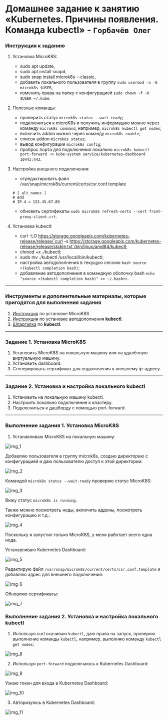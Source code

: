 # Домашнее задание к занятию «Kubernetes. Причины появления. Команда kubectl» - `Горбачёв Олег`

### Инструкция к заданию

1. Установка MicroK8S:
    - sudo apt update,
    - sudo apt install snapd,
    - sudo snap install microk8s --classic,
    - добавить локального пользователя в группу `sudo usermod -a -G microk8s $USER`,
    - изменить права на папку с конфигурацией `sudo chown -f -R $USER ~/.kube`.

2. Полезные команды:
    - проверить статус `microk8s status --wait-ready`;
    - подключиться к microK8s и получить информацию можно через команду `microk8s command`, например, `microk8s kubectl get nodes`;
    - включить addon можно через команду `microk8s enable`; 
    - список addon `microk8s status`;
    - вывод конфигурации `microk8s config`;
    - проброс порта для подключения локально `microk8s kubectl port-forward -n kube-system service/kubernetes-dashboard 10443:443`.

3. Настройка внешнего подключения:
    - отредактировать файл /var/snap/microk8s/current/certs/csr.conf.template
    ```shell
    # [ alt_names ]
    # Add
    # IP.4 = 123.45.67.89
    ```
    - обновить сертификаты `sudo microk8s refresh-certs --cert front-proxy-client.crt`.

4. Установка kubectl:
    - curl -LO https://storage.googleapis.com/kubernetes-release/release/`curl -s https://storage.googleapis.com/kubernetes-release/release/stable.txt`/bin/linux/amd64/kubectl;
    - chmod +x ./kubectl;
    - sudo mv ./kubectl /usr/local/bin/kubectl;
    - настройка автодополнения в текущую сессию `bash source <(kubectl completion bash)`;
    - добавление автодополнения в командную оболочку bash `echo "source <(kubectl completion bash)" >> ~/.bashrc`.

------

### Инструменты и дополнительные материалы, которые пригодятся для выполнения задания

1. [Инструкция](https://microk8s.io/docs/getting-started) по установке MicroK8S.
2. [Инструкция](https://kubernetes.io/ru/docs/reference/kubectl/cheatsheet/#bash) по установке автодополнения **kubectl**.
3. [Шпаргалка](https://kubernetes.io/ru/docs/reference/kubectl/cheatsheet/) по **kubectl**.

------

### Задание 1. Установка MicroK8S

1. Установить MicroK8S на локальную машину или на удалённую виртуальную машину.
2. Установить dashboard.
3. Сгенерировать сертификат для подключения к внешнему ip-адресу.

------

### Задание 2. Установка и настройка локального kubectl
1. Установить на локальную машину kubectl.
2. Настроить локально подключение к кластеру.
3. Подключиться к дашборду с помощью port-forward.

------

### Выполнение задания 1. Установка MicroK8S

1. Устанавливаю MicroK8S на локальную машину:

![img_1](IMG/img_1.png)

Добавляю пользователя в группу microk8s, создаю директорию с конфигурацией и даю пользователю доступ к этой директории:

![img_2](IMG/img_2.png)

Командой `microk8s status --wait-ready` проверяю статус MicroK8S:

![img_3](IMG/img_3.png)

Вижу статус `microk8s is running`.

Также можно посмотреть ноды, включить аддоны, посмотреть конфигурацию и т.д.:

![img_4](IMG/img_4.png)

Поскольку я запустил только MicroK8S, у меня работает всего одна нода.

Устанавливаю Kubernetes Dashboard:

![img_5](IMG/img_5.png)

Редактирую файл `/var/snap/microk8s/current/certs/csr.conf.template` и добавляю адрес для внешнего подключения:

![img_6](IMG/img_6.png)

Обновляю сертификаты:

![img_7](IMG/img_7.png)

### Выполнение задания 2. Установка и настройка локального kubectl

1. Используя curl скачиваю `kubectl`, даю права на запуск, проверяю выполнение команды `kubectl`, например, выполняю команду `kubectl get nodes`:

![img_8](IMG/img_8.png)

2. Используя `port-forward` подключаюсь к Kubernetes Dashboard:

![img_9](IMG/img_9.png)

Узнаю токен для входа в Kubernetes Dashboard:

![img_10](IMG/img_10.png)

3. Авторизуюсь в Kubernetes Dashboard:

![img_11](IMG/img_11.png)
